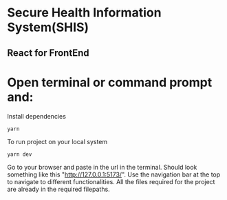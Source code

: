 # Secure Health Information System(SHIS)

## React for FrontEnd

# Open terminal or command prompt and:

Install dependencies

```
yarn
```

To run project on your local system

```
yarn dev
```

Go to your browser and paste in the url in the terminal. Should look something like this "http://127.0.0.1:5173/". Use the navigation bar at the top to navigate to different functionalities. All the files required for the project are already in the required filepaths.
